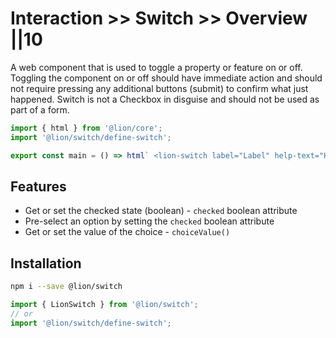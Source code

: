 # Interaction >> Switch >> Overview ||10

A web component that is used to toggle a property or feature on or off. Toggling the component on or off should have immediate action and should not require pressing any additional buttons (submit) to confirm what just happened. Switch is not a Checkbox in disguise and should not be used as part of a form.

```js script
import { html } from '@lion/core';
import '@lion/switch/define-switch';
```

```js preview-story
export const main = () => html` <lion-switch label="Label" help-text="Help text"></lion-switch> `;
```

## Features

- Get or set the checked state (boolean) - `checked` boolean attribute
- Pre-select an option by setting the `checked` boolean attribute
- Get or set the value of the choice - `choiceValue()`

## Installation

```bash
npm i --save @lion/switch
```

```js
import { LionSwitch } from '@lion/switch';
// or
import '@lion/switch/define-switch';
```
